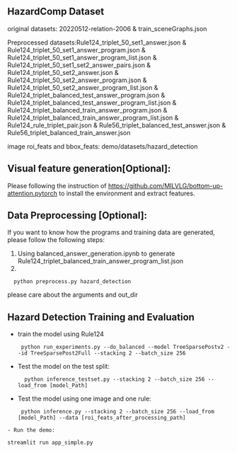 ## HazardComp Dataset 
original datasets: 20220512-relation-2006 & train_sceneGraphs.json

Preprocessed datasets:Rule124_triplet_50_set1_answer.json & Rule124_triplet_50_set1_answer_program.json & Rule124_triplet_50_set1_answer_program_list.json & Rule124_triplet_50_set1_set2_answer_pairs.json & Rule124_triplet_50_set2_answer.json & Rule124_triplet_50_set2_answer_program.json & Rule124_triplet_50_set2_answer_program_list.json & Rule124_triplet_balanced_test_answer_program.json & Rule124_triplet_balanced_test_answer_program_list.json & Rule124_triplet_balanced_train_answer_program.json & Rule124_triplet_balanced_train_answer_program_list.json & Rule124_rule_triplet_pair.json & Rule56_triplet_balanced_test_answer.json & Rule56_triplet_balanced_train_answer.json

image roi_feats and bbox_feats: demo/datasets/hazard_detection 

## Visual feature generation[Optional]:
Please following the instruction of https://github.com/MILVLG/bottom-up-attention.pytorch to install the environment and extract features.

## Data Preprocessing [Optional]:
If you want to know how the programs and training data are generated, please follow the following steps:
1. Using balanced_answer_generation.ipynb to generate Rule124_triplet_balanced_train_answer_program_list.json
2.
  ```
    python preprocess.py hazard_detection
  ```
 please care about the arguments and out_dir


## Hazard Detection Training and Evaluation
- train the model using Rule124
  ```
   python run_experiments.py --do_balanced --model TreeSparsePostv2 --id TreeSparsePost2Full --stacking 2 --batch_size 256
  ```
- Test the model on the test split:
  ```
    python inference_testset.py --stacking 2 --batch_size 256 --load_from [model_Path]
  ```
 - Test the model using one image and one rule:
   ```
    python inference.py --stacking 2 --batch_size 256 --load_from [model_Path] --data [roi_feats_after_processing_path]
  ```
- Run the demo:
   ```
    streamlit run app_simple.py
  ```
